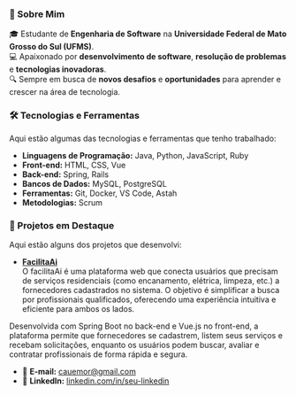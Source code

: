 
### 🚀 Sobre Mim
🎓 Estudante de **Engenharia de Software** na **Universidade Federal de Mato Grosso do Sul (UFMS)**.  
💻 Apaixonado por **desenvolvimento de software**, **resolução de problemas** e **tecnologias inovadoras**.  
🔍 Sempre em busca de **novos desafios** e **oportunidades** para aprender e crescer na área de tecnologia.  



### 🛠️ Tecnologias e Ferramentas
Aqui estão algumas das tecnologias e ferramentas que tenho trabalhado:

- **Linguagens de Programação:** Java, Python, JavaScript, Ruby
- **Front-end:** HTML, CSS, Vue  
- **Back-end:** Spring, Rails  
- **Bancos de Dados:** MySQL, PostgreSQL  
- **Ferramentas:** Git, Docker, VS Code, Astah  
- **Metodologias:** Scrum


### 🚀 Projetos em Destaque
Aqui estão alguns dos projetos que desenvolvi:

- **[FacilitaAi]((https://github.com/PET-Sistemas/facilita-ai-project/tree/main))**  
 O facilitaAi é uma plataforma web que conecta usuários que precisam de serviços residenciais (como encanamento, elétrica, limpeza, etc.) a fornecedores cadastrados no sistema. O objetivo é simplificar a busca por profissionais qualificados, oferecendo uma experiência intuitiva e eficiente para ambos os lados.

Desenvolvida com Spring Boot no back-end e Vue.js no front-end, a plataforma permite que fornecedores se cadastrem, listem seus serviços e recebam solicitações, enquanto os usuários podem buscar, avaliar e contratar profissionais de forma rápida e segura.


- 📧 **E-mail:** [cauemor@gmail.com](mailto:cauemor@gmail.com)  
- 🔗 **LinkedIn:** [linkedin.com/in/seu-linkedin](https://www.linkedin.com/in/seu-linkedin)  

